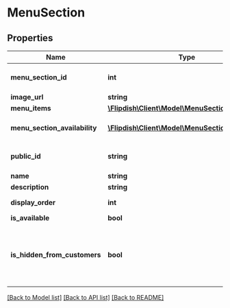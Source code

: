 # MenuSection

## Properties
Name | Type | Description | Notes
------------ | ------------- | ------------- | -------------
**menu_section_id** | **int** | Menu section identifier | [optional] 
**image_url** | **string** | Image url | [optional] 
**menu_items** | [**\Flipdish\Client\Model\MenuSectionItem[]**](MenuSectionItem.md) | Menu items | [optional] 
**menu_section_availability** | [**\Flipdish\Client\Model\MenuSectionAvailability**](MenuSectionAvailability.md) | Menu section availability | [optional] 
**public_id** | **string** | Permanent reference to the item. | [optional] 
**name** | **string** | Name | [optional] 
**description** | **string** | Description | [optional] 
**display_order** | **int** | Display order | [optional] 
**is_available** | **bool** | Is available | [optional] 
**is_hidden_from_customers** | **bool** | Is hidden from customer. Perhaps when the item is out of stock. | [optional] 

[[Back to Model list]](../README.md#documentation-for-models) [[Back to API list]](../README.md#documentation-for-api-endpoints) [[Back to README]](../README.md)


